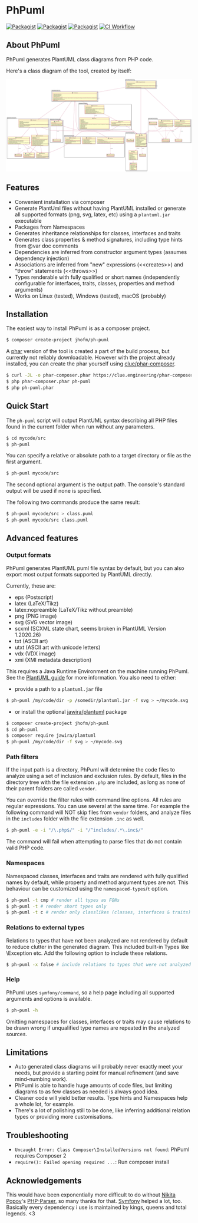 # PhPuml

[![Packagist](https://img.shields.io/packagist/l/jhofm/ph-puml.svg?style=flat-square)](https://packagist.org/packages/jhofm/ph-puml)
[![Packagist](https://img.shields.io/packagist/v/jhofm/ph-puml.svg?style=flat-square)](https://packagist.org/packages/jhofm/ph-puml)
[![Packagist](https://img.shields.io/packagist/php-v/jhofm/ph-puml.svg?style=flat-square)](https://packagist.org/packages/jhofm/ph-puml)
[![CI Workflow](https://img.shields.io/github/workflow/status/jhofm/ph-puml/CI.svg?style=flat-square)](https://github.com/jhofm/ph-puml/actions)


## About PhPuml

PhPuml generates PlantUML class diagrams from PHP code.

Here's a class diagram of the tool, created by itself:

![PhPuml class diagram](./doc/img/ph-puml.svg)

## Features

 * Convenient installation via composer
 * Generate PlantUml files without having PlantUML installed or generate all supported formats (png, svg, latex, etc) using a `plantuml.jar` executable
 * Packages from Namespaces
 * Generates inheritance relationships for classes, interfaces and traits
 * Generates class properties & method signatures, including type hints from @var doc comments
 * Dependencies are inferred from constructor argument types (assumes dependency injection)
 * Associations are inferred from "new" expressions (\<\<creates\>\>) and "throw" statements (\<\<throws\>\>)
 * Types renderable with fully qualified or short names (independently configurable for interfaces, traits, classes, properties and method arguments)   
 * Works on Linux (tested), Windows (tested), macOS (probably)

## Installation

The easiest way to install PhPuml is as a composer project.

```bash
$ composer create-project jhofm/ph-puml
```

A [phar](https://www.php.net/manual/en/book.phar.php) version of the tool is created a part of the build process, but currently not reliably downloadable. However with the project already installed,
you can create the phar yourself using [clue/phar-composer](https://github.com/clue/phar-composer).  
```bash
$ curl -JL -o phar-composer.phar https://clue.engineering/phar-composer-latest.phar
$ php phar-composer.phar ph-puml
$ php ph-puml.phar
```

## Quick Start

The `ph-puml` script will output PlantUML syntax describing all PHP files found in the current folder when run without any parameters. 

```bash
$ cd mycode/src
$ ph-puml 
```

You can specify a relative or absolute path to a target directory or file as the first argument.

```bash
$ ph-puml mycode/src
```

The second optional argument is the output path. The console's standard output will be used if none is specified.

The following two commands produce the same result:
```bash
$ ph-puml mycode/src > class.puml
$ ph-puml mycode/src class.puml
```

## Advanced features

### Output formats

PhPuml generates PlantUML puml file syntax by default, but you can also export most output formats supported by PlantUML directly.

Currently, these are:
 - eps (Postscript)
 - latex (LaTeX/Tikz)
 - latex:nopreamble (LaTeX/Tikz without preamble)
 - png (PNG image)
 - svg (SVG vector image)
 - scxml (SCXML state chart, seems broken in PlantUML Version 1.2020.26)
 - txt (ASCII art)
 - utxt (ASCII art with unicode letters)
 - vdx (VDX image)
 - xmi (XMI metadata description)

This requires a Java Runtime Environment on the machine running PhPuml. See the [PlantUML guide](https://plantuml.com/starting) for more information.
You also need to either:

- provide a path to a `plantuml.jar` file

```bash
$ ph-puml /my/code/dir -p /somedir/plantuml.jar -f svg > ~/mycode.svg
```

 - or install the optional [jawira/plantuml](https://packagist.org/packages/jawira/plantuml) package

```bash
$ composer create-project jhofm/ph-puml
$ cd ph-puml
$ composer require jawira/plantuml
$ ph-puml /my/code/dir -f svg > ~/mycode.svg
```

### Path filters

If the input path is a directory, PhPuml will determine the code files to analyze using a set of inclusion and exclusion rules.
By default, files in the directory tree with the file extension `.php` are included, as long as none of their parent folders are called `vendor`.
 
You can override the filter rules with command line options. All rules are regular expressions. You can use several at the same time.
For example the following command will NOT skip files from `vendor` folders, and analyze files in the `includes` folder with the file extension `.inc` as well.  

```bash
$ ph-puml -e -i "/\.php$/" -i "/^includes/.*\.inc$/"
```

The command will fail when attempting to parse files that do not contain valid PHP code.

### Namespaces

Namespaced classes, interfaces and traits are rendered with fully qualified names by default, while property and method argument types are not. 
This behaviour can be customized using the `namespaced-types`/`t` option.

```bash
$ ph-puml -t cmp # render all types as FQNs
$ ph-puml -t # render short types only
$ ph-puml -t c # render only classlikes (classes, interfaces & traits) as FQNs  
```

### Relations to external types

Relations to types that have not been analyzed are not rendered by default to reduce clutter in the generated diagram.
This included built-in Types like \Exception etc. Add the following option to include these relations. 

```bash
$ ph-puml -x false # include relations to types that were not analyzed
```

### Help   
PhPuml uses `symfony/command`, so a help page including all supported arguments and options is available.   

```bash
$ ph-puml -h
```

Omitting namespaces for classes, interfaces or traits may cause relations to be drawn wrong if unqualified type names are repeated in the analyzed sources.

## Limitations

* Auto generated class diagrams will probably never exactly meet your needs, but provide a starting point for manual refinement (and save mind-numbing work).
* PhPuml is able to handle huge amounts of code files, but limiting diagrams to as few classes as needed is always good idea.
* Cleaner code will yield better results. Type hints and Namespaces help a whole lot, for example.
* There's a lot of polishing still to be done, like inferring additional relation types or providing more customisations. 

## Troubleshooting

* `Uncaught Error: Class Composer\InstalledVersions not found`: PhPuml requires Composer 2
* `require(): Failed opening required ...`: Run composer install 

## Acknowledgements

This would have been exponentially more difficult to do without [Nikita Popov](https://github.com/nikic)'s [PHP-Parser](https://github.com/nikic/PHP-Parser),
so many thanks for that. [Symfony](https://github.com/symfony) helped a lot, too. 
Basically every dependency i use is maintained by kings, queens and total legends. <3  
